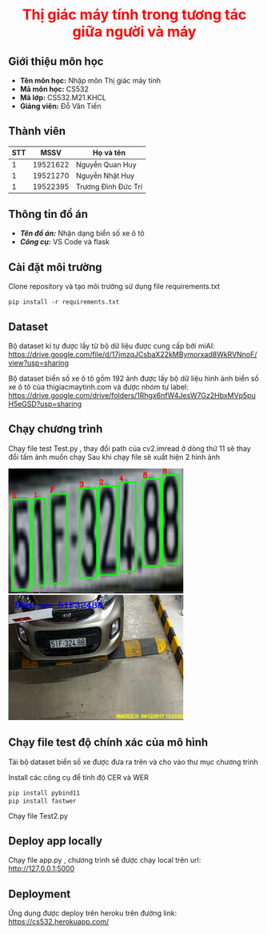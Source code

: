 <h1 align ='center' style = 'color:red;'> <b> Thị giác máy tính trong tương tác giữa người và máy  </b></h1>

## Giới thiệu môn học

* **Tên môn học:** Nhập môn Thị giác máy tính
* **Mã môn học:** CS532
* **Mã lớp:**  CS532.M21.KHCL
* **Giảng viên:** Đỗ Văn Tiến

## Thành viên
| STT | MSSV       |Họ và tên       |
| ----|:----------:|----------------|
| 1   | 19521622   | Nguyễn Quan Huy|
| 1   | 19521270   | Nguyễn Nhật Huy|
| 1   | 19522395   | Trương Đình Đức Trí|

## Thông tin đồ án
* ***Tên đồ án:*** Nhận dạng biển số xe ô tô
* ***Công cụ:*** VS Code và flask

## Cài đặt môi trường
Clone repository và tạo môi trường sử dụng file requirements.txt

```
pip install -r requirements.txt
```
## Dataset
Bộ dataset kí tự được lấy từ bộ dữ liệu được cung cấp bởi miAI: https://drive.google.com/file/d/17jmzqJCsbaX22kMBymorxad8WkRVNnoF/view?usp=sharing

Bộ dataset biển số xe ô tô gồm 192 ảnh được lấy bộ dữ liệu hình ảnh biển số xe ô tô của thigiacmaytinh.com và được nhóm tự label: https://drive.google.com/drive/folders/1Rhgx6nfW4JesW7Gz2HbxMVp5puH5eGSD?usp=sharing
## Chạy chương trình
Chạy file test Test.py , thay đổi path của cv2.imread ở dòng thứ 11 sẽ thay đổi tấm ảnh muốn chạy
Sau khi chạy file sẽ xuất hiện 2 hình ảnh

<img src ="./img/bienso.png" alt ="Ảnh biển số" width = "350" height ="250"/>
<img src ="./img/anhxe.png" alt ="Ảnh đọc biển số" width ="350" height ="250"/>

## Chạy file test độ chính xác của mô hình 
Tải bộ dataset biển số xe được đưa ra trên và cho vào thư mục chương trình

Install các công cụ để tính độ CER và WER
```
pip install pybind11
pip install fastwer
```
Chạy file Test2.py
## Deploy app locally 
Chạy file app.py , chương trình sẽ được chạy local trên url: http://127.0.0.1:5000 

## Deployment 
Ứng dụng được deploy trên heroku trên đường link: https://cs532.herokuapp.com/
